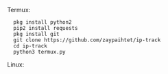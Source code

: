 Termux:

      pkg install python2
      pip2 install requests
      pkg install git
      git clone https://github.com/zaypaihtet/ip-track
      cd ip-track
      python3 termux.py

Linux:


